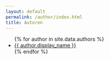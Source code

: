 ```yaml
---
layout: default
permalink: /author/index.html 
title: Autoren
---
```


<ul>
    {% for author in site.data.authors %}
        <li>
            <a href="{{ author.permalink }}">
                {{ author.display_name }}
            </a>
        </li>
    {% endfor %}
</ul>
